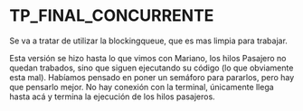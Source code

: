 # TP_FINAL_CONCURRENTE

Se va a tratar de utilizar la blockingqueue, que es mas limpia para trabajar.

Esta versión se hizo hasta lo que vimos con Mariano, los hilos Pasajero no quedan trabados, sino que siguen ejecutando su código (lo que obviamente esta mal). Habíamos pensado en poner un semáforo para pararlos, pero hay que pensarlo mejor. No hay conexión con la terminal, únicamente llega hasta acá y termina la ejecución de los hilos pasajeros. 
